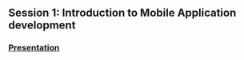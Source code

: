 ## Session 1: Introduction to Mobile Application development
### [Presentation](Mobile%20Application%20Development.pdf)

